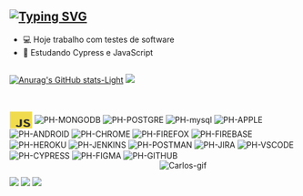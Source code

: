 ## [![Typing SVG](https://readme-typing-svg.demolab.com/?lines=Olá,+Eu+sou+o+Pedro+Henrique+👋;Sejam+bem-vindos+ao+meu+GITHUB)](https://git.io/typing-svg)

- :computer: Hoje trabalho com testes de software
- :brain:  Estudando Cypress e JavaScript 


##

[![Anurag's GitHub stats-Light](https://github-readme-stats.vercel.app/api?username=pedrobsb30&show_icons=true&theme=default#gh-light-mode-only)](https://github.com/pedrobsb30/github-readme-stats#gh-light-mode-only)
    <img width="50%" src= "https://github-readme-stats.vercel.app/api/top-langs/?username=pedrobsb30&layout=compact&langs_count=7&theme=transparent">
  
##
<div style="display: inline_block"><br>
  <img align="center" alt="PH-JS" height="30" width="40" src="https://github.com/devicons/devicon/blob/master/icons/javascript/javascript-original.svg">
  <img align="center" alt="PH-MONGODB" height="30" width="40" src="https://raw.githubusercontent.com/pedrobsb30/devicon/master/icons/mongodb/mongodb-original-wordmark.svg">
  <img align="center" alt="PH-POSTGRE" height="30" width="40" src="https://raw.githubusercontent.com/pedrobsb30/devicon/master/icons/postgresql/postgresql-original-wordmark.svg">
  <img align="center" alt="PH-mysql" height="30" width="40" src="https://raw.githubusercontent.com/pedrobsb30/devicon/master/icons/mysql/mysql-plain-wordmark.svg">
  <img align="center" alt="PH-APPLE" height="30" width="40" src="https://raw.githubusercontent.com/pedrobsb30/devicon/master/icons/apple/apple-original.svg">
  <img align="center" alt="PH-ANDROID" height="30" width="40" src="https://raw.githubusercontent.com/pedrobsb30/devicon/master/icons/android/android-plain-wordmark.svg">
  <img align="center" alt="PH-CHROME" height="30" width="40" src="https://raw.githubusercontent.com/pedrobsb30/devicon/master/icons/chrome/chrome-original-wordmark.svg">
  <img align="center" alt="PH-FIREFOX" height="30" width="40" src="https://raw.githubusercontent.com/pedrobsb30/devicon/master/icons/firefox/firefox-original-wordmark.svg">
  <img align="center" alt="PH-FIREBASE" height="30" width="40" src="https://raw.githubusercontent.com/pedrobsb30/devicon/master/icons/firebase/firebase-plain-wordmark.svg">
  <img align="center" alt="PH-HEROKU" height="30" width="40" src="https://raw.githubusercontent.com/pedrobsb30/devicon/master/icons/heroku/heroku-original-wordmark.svg">
  <img align="center" alt="PH-JENKINS" height="30" width="40" src="https://raw.githubusercontent.com/pedrobsb30/devicon/master/icons/jenkins/jenkins-original.svg">
  <img align="center" alt="PH-POSTMAN" height="30" width="40" src="https://raw.githubusercontent.com/gerardpuigl/Technology-Stack-Icons/main/Logos/postman.svg">
  <img align="center" alt="PH-JIRA" height="30" width="40" src="https://raw.githubusercontent.com/pedrobsb30/devicon/master/icons/jira/jira-original-wordmark.svg">
  <img align="center" alt="PH-VSCODE" height="30" width="40" src="https://raw.githubusercontent.com/pedrobsb30/devicon/master/icons/vscode/vscode-original-wordmark.svg">
  <img align="center" alt="PH-CYPRESS" height="30" width="40" src="https://github.com/pedrobsb30/pedrobsb30/assets/62906853/de0ad21c-ee7d-4ef6-be1e-9105aa855875"> 
  <img align="center" alt="PH-FIGMA" height="30" width="40" src="https://raw.githubusercontent.com/pedrobsb30/devicon/master/icons/figma/figma-original.svg">
  <img align="center" alt="PH-GITHUB" height="30" width="40" src="https://raw.githubusercontent.com/pedrobsb30/devicon/master/icons/github/github-original-wordmark.svg"> 
 
  
  <img align="right"  alt="Carlos-gif" height="177" width="240" src="https://media.giphy.com/media/IpeYSEZshTefe/giphy.gif">

##
 
<div> 

  <a href="https://www.linkedin.com/in/pedroferreirabsb" target="_blank"><img src="https://img.shields.io/badge/-LinkedIn-%230077B5?style=for-the-badge&logo=linkedin&logoColor=white" target="_blank"></a> 
  <a href = "mailto:pedroferreira.bsb@gmail.com"><img src="https://img.shields.io/badge/Gmail-D14836?style=for-the-badge&logo=gmail&logoColor=white" target="_blank"></a>
  <a href="https://instagram.com/pedro.bsb" target="_blank"><img src="https://img.shields.io/badge/-Instagram-%23E4405F?style=for-the-badge&logo=instagram&logoColor=white" target="_blank"></a>
  
  
  
</div>
